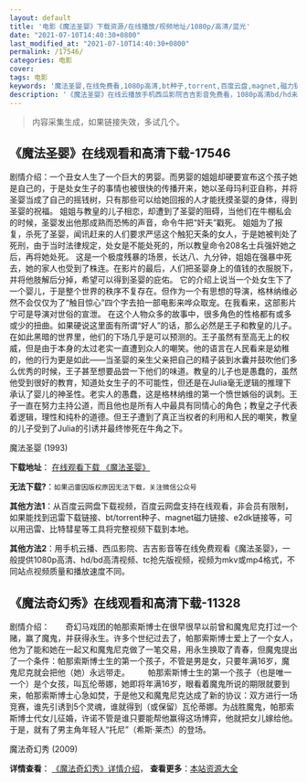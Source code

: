 ```yaml
---
layout: default
title: '电影《魔法圣婴》下载资源/在线播放/视频地址/1080p/高清/蓝光'
date: "2021-07-10T14:40:30+0800"
last_modified_at: "2021-07-10T14:40:30+0800"
permalink: /17546/
categories: 电影
cover:
tags: 电影
keywords: '魔法圣婴,在线免费看,1080p高清,bt种子,torrent,百度云盘,magnet,磁力链,迅雷下载资源'
description: '《魔法圣婴》在线云播放手机西瓜影院吉吉影音免费看，1080p高清bd/hd未删减完整版和tc抢先枪版，mkv/mp4格式，附带bt/torrent种子、magnet/磁力链、百度云盘、网盘资源迅雷下载链接'
---
```


>内容采集生成，如果链接失效，多试几个。


## 《魔法圣婴》在线观看和高清下载-17546

剧情介绍：一个丑女人生了一个巨大的男婴。而男婴的姐姐却硬要宣布这个孩子她是自己的，于是处女生子的事情也被很快的传播开来，她以圣母玛利亚自称，并将圣婴当成了自己的摇钱树，只有那些可以给她回报的人才能抚摸圣婴的身体，得到圣婴的祝福。 姐姐与教皇的儿子相恋，却遭到了圣婴的阻碍，当他们在牛棚私会的时候，圣婴发出他那成熟而恐怖的声音，命令牛把“奸夫”戳死。 姐姐为了报复，杀死了圣婴，闻讯赶来的人们要求严惩这个触犯天条的女人，于是她被判处了死刑，由于当时法律规定，处女是不能处死的，所以教皇命令208名士兵强奸她之后，再将她处死。 这是一个极度残暴的场景，长达八、九分钟，姐姐在强暴中死去，她的家人也受到了株连。在影片的最后，人们把圣婴身上的值钱的衣服脱下，并将他肢解后分掉，希望可以得到圣婴的庇佑。 它的介绍上说当一个处女生下了一个婴儿，于是整个世界的秩序不复存在。但作为一个有思想的导演，格林纳维必然不会仅仅为了“触目惊心”四个字去拍一部电影来哗众取宠。在我看来，这部影片宁可是导演对世俗的宣泄。 在这个人物众多的故事中，很多角色的性格都有或多或少的扭曲。如果硬说这里面有所谓“好人”的话，那么必然是王子和教皇的儿子。在如此黑暗的世界里，他们的下场几乎是可以预测的。王子虽然有至高无上的权威，但是由于本身的太过老实一直遭到众人的嘲笑。他的语言在人民看来是幼稚的，他的行为更是如此——当圣婴的亲生父亲把自己的精子装到水囊并鼓吹他们多么优秀的时候，王子甚至想要品尝一下他们的味道。教皇的儿子也是愚蠢的，虽然他受到很好的教育，知道处女生子的不可能性，但还是在Julia毫无逻辑的推理下承认了婴儿的神圣性。老实人的愚蠢，这是格林纳维的第一个愤世嫉俗的讽刺。王子一直在努力主持公道，而且他也是所有人中最具有同情心的角色；教皇之子代表着逻辑，理性和纯朴的道德。但王子遭到了真正当权者的利用和人民的嘲笑，教皇的儿子受到了Julia的引诱并最终惨死在牛角之下。


魔法圣婴 (1993)

**下载地址**： [在线观看下载 《魔法圣婴》](https://www.btbtdy.me/btdy/dy3528.html) 


**无法下载?**：`如果迅雷因版权原因无法下载，关注微信公众号 `

**其他方法1**：从百度云网盘下载视频，百度云网盘支持在线观看，非会员有限制，如果能找到迅雷下载链接、bt/torrent种子、magnet磁力链接、e2dk链接等，可以用迅雷、比特彗星等工具将完整视频下载到本地。

**其他方法2**：用手机云播、西瓜影院、吉吉影音等在线免费观看《魔法圣婴》，一般提供1080p高清、hd/bd高清视频、tc抢先版视频，视频为mkv或mp4格式，不同站点视频质量和播放速度不同。


## 《魔法奇幻秀》在线观看和高清下载-11328

剧情介绍：　　奇幻马戏团的帕那索斯博士在很早很早以前曾和魔鬼尼克打过一个赌，赢了魔鬼，并获得永生。许多个世纪过去了，帕那索斯博士爱上了一个女人，他为了能和她在一起又和魔鬼尼克做了一笔交易，用永生换取了青春，但魔鬼提出了一个条件：帕那索斯博士生的第一个孩子，不管是男是女，只要年满16岁，魔鬼尼克就会把他（她）永远带走。 　　帕那索斯博士生的第一个孩子（也是唯一一个）是个女孩，叫瓦伦蒂娜，她即将年满16岁，眼看着魔鬼所说的期限就要到来，帕那索斯博士心急如焚，于是他又和魔鬼尼克达成了新的协议：双方进行一场竞赛，谁先引诱到5个灵魂，谁就得到（或保留）瓦伦蒂娜。为战胜魔鬼，帕那索斯博士代女儿征婚，许诺不管是谁只要能帮他赢得这场博弈，他就把女儿嫁给他。于是，就有了男主角年轻人“托尼”（希斯·莱杰）的登场。


魔法奇幻秀 (2009)

**详情查看**： [《魔法奇幻秀》详情介绍](/movie/11328/)， **查看更多**：[本站资源大全](/movie/t/all/)

